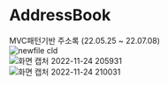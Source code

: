 # AddressBook
MVC패턴기반 주소록 (22.05.25 ~ 22.07.08)
<br>
![newfile cld](https://user-images.githubusercontent.com/104476978/203782488-43518a46-c9c1-478e-8aee-851362cbd79e.png)
<br>
![화면 캡처 2022-11-24 205931](https://user-images.githubusercontent.com/104476978/203782498-dd60594e-e5cf-4067-87cf-0a9d66a9ad48.png)
<br>
![화면 캡처 2022-11-24 210031](https://user-images.githubusercontent.com/104476978/203782499-477d0f3f-8ec4-486e-b60e-775480d52271.png)
